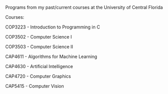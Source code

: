 Programs from my past/current courses at the University of Central Florida

Courses:

COP3223 - Introduction to Programming in C

COP3502 - Computer Science I

COP3503 - Computer Science II

CAP4611 - Algorithms for Machine Learning

CAP4630 - Artificial Intelligence

CAP4720 - Computer Graphics

CAP5415 - Computer Vision
